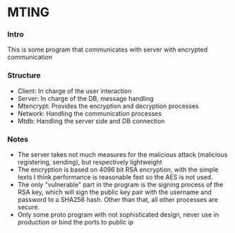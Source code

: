 # MTING

### Intro
This is some program that communicates with server with encrypted communication

### Structure
* Client: In charge of the user interaction
* Server: In charge of the DB, message handling
* Mtencrypt: Provides the encryption and decryption processes
* Network: Handling the communication processes
* Mtdb: Handling the server side and DB connection

### Notes
* The server takes not much measures for the malicious attack (malicious registering, sending), but respectively lightweight
* The encryption is based on 4096 bit RSA encryption, with the simple texts I think performance is reasonable fast so the AES is not used.
* The only "vulnerable" part in the program is the signing process of the RSA key, which will sign the public key pair with the username and password to a SHA256 hash. Other than that, all other processes are secure.
* Only some proto program with not sophisticated design, never use in production or bind the ports to public ip